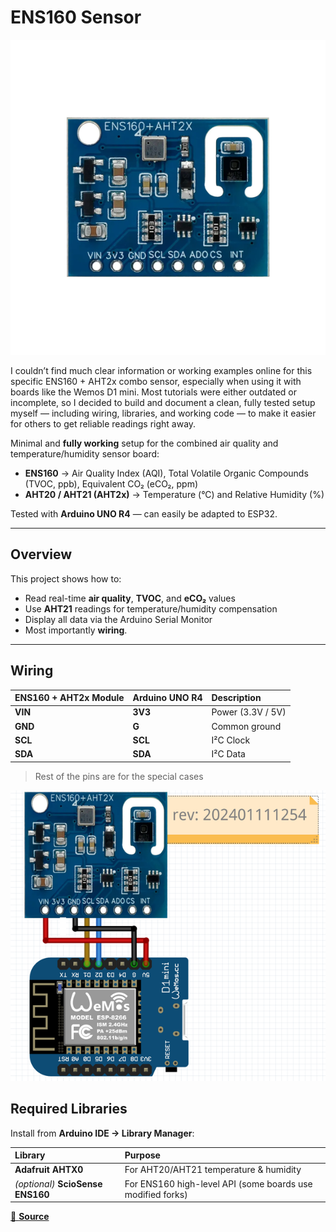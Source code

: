 # ENS160 Sensor

![Here is our little cheap hero ](images/FQR9R7ALR85VNX0.png)

I couldn’t find much clear information or working examples online for this specific ENS160 + AHT2x combo sensor, especially when using it with boards like the Wemos D1 mini. Most tutorials were either outdated or incomplete, so I decided to build and document a clean, fully tested setup myself — including wiring, libraries, and working code — to make it easier for others to get reliable readings right away.

Minimal and **fully working** setup for the combined air quality and temperature/humidity sensor board:

- **ENS160** → Air Quality Index (AQI), Total Volatile Organic Compounds (TVOC, ppb), Equivalent CO₂ (eCO₂, ppm)  
- **AHT20 / AHT21 (AHT2x)** → Temperature (°C) and Relative Humidity (%)

Tested with **Arduino UNO R4** — can easily be adapted to ESP32.

---

## Overview

This project shows how to:
- Read real-time **air quality**, **TVOC**, and **eCO₂** values  
- Use **AHT21** readings for temperature/humidity compensation  
- Display all data via the Arduino Serial Monitor
- Most importantly **wiring**.
---

## Wiring

| ENS160 + AHT2x Module | Arduino UNO R4 | Description |
|:----------------------|:------------------------|:-------------|
| **VIN** | **3V3** | Power (3.3V / 5V) |
| **GND** | **G** | Common ground |
| **SCL** | **SCL** | I²C Clock |
| **SDA** | **SDA** | I²C Data |

> Rest of the pins are for the special cases

![Wiring diagram](images/FJPJ494LR97Z1RS.png)


## Required Libraries

Install from **Arduino IDE → Library Manager**:

| Library | Purpose |
|:--------|:---------|
| **Adafruit AHTX0** | For AHT20/AHT21 temperature & humidity |
| *(optional)* **ScioSense ENS160** | For ENS160 high-level API (some boards use modified forks) |


[📘 **Source**](https://www.instructables.com/ENS160-AHT21-Sensor-for-Arduino/)
